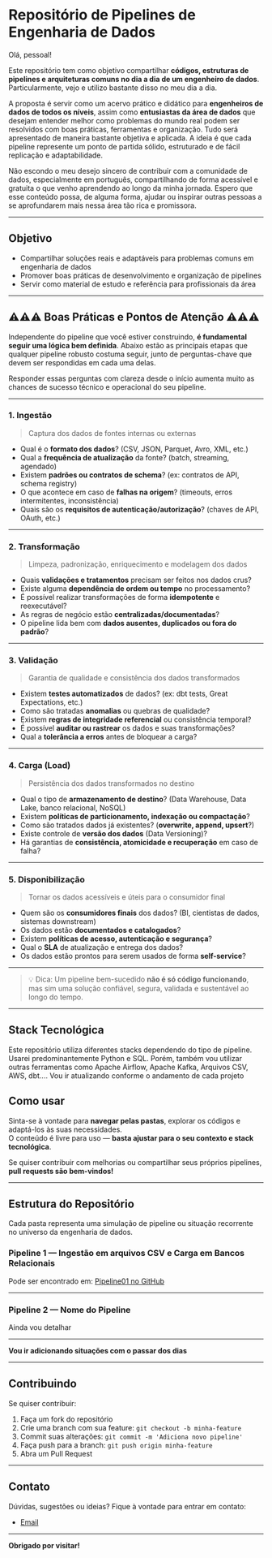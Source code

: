 # Repositório de Pipelines de Engenharia de Dados

Olá, pessoal!

Este repositório tem como objetivo compartilhar **códigos, estruturas de pipelines e arquiteturas comuns no dia a dia de um engenheiro de dados**. Particularmente, vejo e utilizo bastante disso no meu dia a dia.

A proposta é servir como um acervo prático e didático para **engenheiros de dados de todos os níveis**, assim como **entusiastas da área de dados** que desejam entender melhor como problemas do mundo real podem ser resolvidos com boas práticas, ferramentas e organização. Tudo será apresentado de maneira bastante objetiva e aplicada. A ideia é que cada pipeline represente um ponto de partida sólido, estruturado e de fácil replicação e adaptabilidade.

Não escondo o meu desejo sincero de contribuir com a comunidade de dados, especialmente em português, compartilhando de forma acessível e gratuita o que venho aprendendo ao longo da minha jornada. Espero que esse conteúdo possa, de alguma forma, ajudar ou inspirar outras pessoas a se aprofundarem mais nessa área tão rica e promissora.

---

## Objetivo

- Compartilhar soluções reais e adaptáveis para problemas comuns em engenharia de dados  
- Promover boas práticas de desenvolvimento e organização de pipelines  
- Servir como material de estudo e referência para profissionais da área  

---


## ⚠️⚠️⚠️ Boas Práticas e Pontos de Atenção ⚠️⚠️⚠️

Independente do pipeline que você estiver construindo, **é fundamental seguir uma lógica bem definida**. Abaixo estão as principais etapas que qualquer pipeline robusto costuma seguir, junto de perguntas-chave que devem ser respondidas em cada uma delas.

Responder essas perguntas com clareza desde o início aumenta muito as chances de sucesso técnico e operacional do seu pipeline.

---

### 1. Ingestão

> Captura dos dados de fontes internas ou externas

- Qual é o **formato dos dados**? (CSV, JSON, Parquet, Avro, XML, etc.)
- Qual a **frequência de atualização** da fonte? (batch, streaming, agendado)
- Existem **padrões ou contratos de schema**? (ex: contratos de API, schema registry)
- O que acontece em caso de **falhas na origem**? (timeouts, erros intermitentes, inconsistência)
- Quais são os **requisitos de autenticação/autorização**? (chaves de API, OAuth, etc.)

---

### 2. Transformação

> Limpeza, padronização, enriquecimento e modelagem dos dados

- Quais **validações e tratamentos** precisam ser feitos nos dados crus?
- Existe alguma **dependência de ordem ou tempo** no processamento?
- É possível realizar transformações de forma **idempotente** e reexecutável?
- As regras de negócio estão **centralizadas/documentadas**?
- O pipeline lida bem com **dados ausentes, duplicados ou fora do padrão**?

---

###  3. Validação

> Garantia de qualidade e consistência dos dados transformados

- Existem **testes automatizados** de dados? (ex: dbt tests, Great Expectations, etc.)
- Como são tratadas **anomalias** ou quebras de qualidade?
- Existem **regras de integridade referencial** ou consistência temporal?
- É possível **auditar ou rastrear** os dados e suas transformações?
- Qual a **tolerância a erros** antes de bloquear a carga?

---

### 4. Carga (Load)

> Persistência dos dados transformados no destino

- Qual o tipo de **armazenamento de destino**? (Data Warehouse, Data Lake, banco relacional, NoSQL)
- Existem **políticas de particionamento, indexação ou compactação**?
- Como são tratados dados já existentes? (**overwrite, append, upsert**?)
- Existe controle de **versão dos dados** (Data Versioning)?
- Há garantias de **consistência, atomicidade e recuperação** em caso de falha?

---

### 5. Disponibilização

> Tornar os dados acessíveis e úteis para o consumidor final

- Quem são os **consumidores finais** dos dados? (BI, cientistas de dados, sistemas downstream)
- Os dados estão **documentados e catalogados**?
- Existem **políticas de acesso, autenticação e segurança**?
- Qual o **SLA** de atualização e entrega dos dados?
- Os dados estão prontos para serem usados de forma **self-service**?

---

> 💡 Dica: Um pipeline bem-sucedido **não é só código funcionando**, mas sim uma solução confiável, segura, validada e sustentável ao longo do tempo.

---

## Stack Tecnológica

Este repositório utiliza diferentes stacks dependendo do tipo de pipeline. Usarei predominantemente Python e SQL. Porém, também vou utilizar outras ferramentas como Apache Airflow, Apache Kafka, Arquivos CSV, AWS, dbt.... Vou ir atualizando conforme o andamento de cada projeto

## Como usar

Sinta-se à vontade para **navegar pelas pastas**, explorar os códigos e adaptá-los às suas necessidades.  
O conteúdo é livre para uso — **basta ajustar para o seu contexto e stack tecnológica**.

Se quiser contribuir com melhorias ou compartilhar seus próprios pipelines, **pull requests são bem-vindos!**

---

## Estrutura do Repositório

Cada pasta representa uma simulação de pipeline ou situação recorrente no universo da engenharia de dados.

### Pipeline 1 — Ingestão em arquivos CSV e Carga em Bancos Relacionais

Pode ser encontrado em: [Pipeline01 no GitHub](https://github.com/jrodrigomoraes/Engenharia-de-Dados-Na-Pratica-e-Dia-a-Dia/tree/main/Pipeline01)

---

### Pipeline 2 — Nome do Pipeline

Ainda vou detalhar

---

**Vou ir adicionando situações com o passar dos dias**

---

## Contribuindo

Se quiser contribuir:
1. Faça um fork do repositório  
2. Crie uma branch com sua feature: `git checkout -b minha-feature`  
3. Commit suas alterações: `git commit -m 'Adiciona novo pipeline'`  
4. Faça push para a branch: `git push origin minha-feature`  
5. Abra um Pull Request

---

## Contato

Dúvidas, sugestões ou ideias? Fique à vontade para entrar em contato:

- [Email](mailto:jrodrigomoraes016@gmail.com)

---

**Obrigado por visitar!** 
